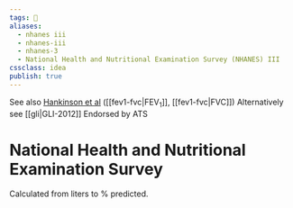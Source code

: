 ```yaml
---
tags: 💨
aliases: 
  - nhanes iii
  - nhanes-iii
  - nhanes-3
  - National Health and Nutritional Examination Survey (NHANES) III
cssclass: idea
publish: true
---
```


See also [Hankinson et al](https://doi.org/10.1164/ajrccm.159.1.9712108) ([[fev1-fvc|FEV<sub>1</sub>]], [[fev1-fvc|FVC]])
Alternatively see [[gli|GLI-2012]]
Endorsed by ATS

# National Health and Nutritional Examination Survey
Calculated from liters to % predicted.
